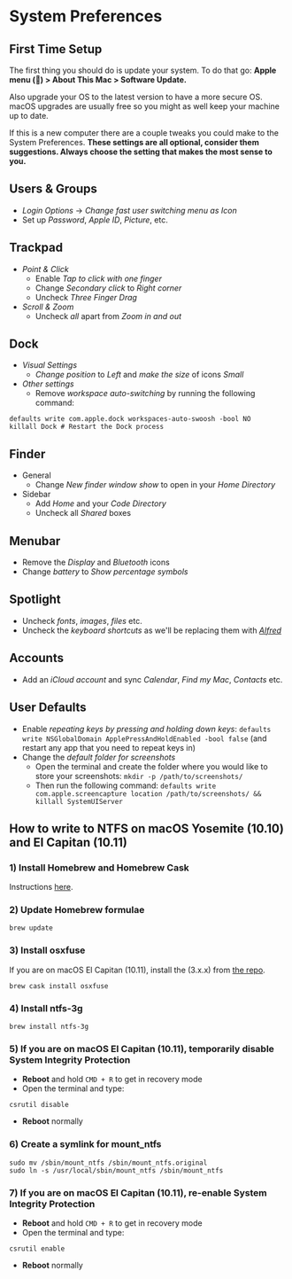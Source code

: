 # System Preferences

## First Time Setup

The first thing you should do is update your system. To do that go:
**Apple menu () > About This Mac > Software Update.**

Also upgrade your OS to the latest version to have a more secure OS. macOS
upgrades are usually free so you might as well keep your machine up to date.

If this is a new computer there are a couple tweaks you could make to the
System Preferences. **These settings are all optional, consider them
suggestions. Always choose the setting that makes the most sense to you.**

## Users & Groups

- _Login Options_ -> _Change fast user switching menu as Icon_
- Set up _Password_, _Apple ID_, _Picture_, etc.

## Trackpad

- _Point & Click_
    - Enable _Tap to click with one finger_
    - Change _Secondary click_ to _Right corner_
    - Uncheck _Three Finger Drag_
- _Scroll & Zoom_
    - Uncheck _all_ apart from _Zoom in and out_

## Dock

- _Visual Settings_
    - _Change position_ to _Left_ and _make the size_ of icons _Small_
- _Other settings_
    - Remove _workspace auto-switching_ by running the following command:

```shell
defaults write com.apple.dock workspaces-auto-swoosh -bool NO
killall Dock # Restart the Dock process
```

## Finder

- General
    - Change _New finder window show_ to open in your _Home Directory_
- Sidebar
    - Add _Home_ and your _Code Directory_
    - Uncheck all _Shared_ boxes

## Menubar

- Remove the _Display_ and _Bluetooth_ icons
- Change _battery_ to _Show percentage symbols_

## Spotlight

- Uncheck _fonts_, _images_, _files_ etc.
- Uncheck the _keyboard shortcuts_ as we'll be replacing them with
  [_Alfred_](https://www.alfredapp.com/)

## Accounts

- Add an _iCloud account_ and sync _Calendar_, _Find my Mac_, _Contacts_ etc.

## User Defaults

- Enable _repeating keys by pressing and holding down keys_: `defaults write
  NSGlobalDomain ApplePressAndHoldEnabled -bool false` (and restart any app
  that you need to repeat keys in)
- Change the _default folder for screenshots_
    - Open the terminal and create the folder where you would like to store
      your screenshots: `mkdir -p /path/to/screenshots/`
    - Then run the following command: `defaults write com.apple.screencapture
      location /path/to/screenshots/ && killall SystemUIServer`

## How to write to NTFS on macOS Yosemite (10.10) and El Capitan (10.11)

### 1) Install Homebrew and Homebrew Cask

Instructions [here](https://sourabhbajaj.com/mac-setup/Homebrew/README.html).

### 2) Update Homebrew formulae

    brew update

### 3) Install osxfuse

If you are on macOS El Capitan (10.11), install the (3.x.x) from [the
repo](https://github.com/osxfuse/osxfuse/releases).

    brew cask install osxfuse

### 4) Install ntfs-3g

    brew install ntfs-3g

### 5) If you are on macOS El Capitan (10.11), temporarily disable System Integrity Protection

 - **Reboot** and hold `CMD + R` to get in recovery mode
 - Open the terminal and type:

```shell
csrutil disable
```

 - **Reboot** normally

### 6) Create a symlink for mount_ntfs

```shell
sudo mv /sbin/mount_ntfs /sbin/mount_ntfs.original
sudo ln -s /usr/local/sbin/mount_ntfs /sbin/mount_ntfs
```

### 7) If you are on macOS El Capitan (10.11), re-enable System Integrity Protection

 - **Reboot** and hold `CMD + R` to get in recovery mode
 - Open the terminal and type:

```shell
csrutil enable
```

 - **Reboot** normally
